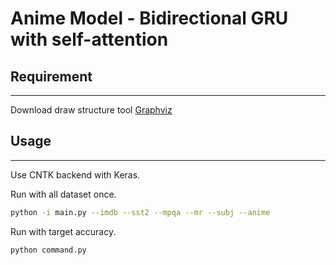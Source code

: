# Anime Model - Bidirectional GRU with self-attention


## Requirement
----

Download draw structure tool [Graphviz](https://www.graphviz.org/)


## Usage
----

Use CNTK backend with Keras.

Run with all dataset once.
```bash
python -i main.py --imdb --sst2 --mpqa --mr --subj --anime
```

Run with target accuracy.
```bash
python command.py
```

